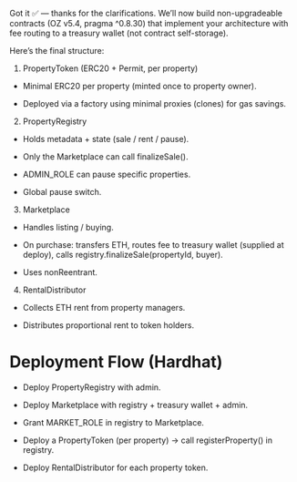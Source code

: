Got it ✅ — thanks for the clarifications.
We’ll now build non-upgradeable contracts (OZ v5.4, pragma ^0.8.30) that implement your architecture with fee routing to a treasury wallet (not contract self-storage).

Here’s the final structure:

1. PropertyToken (ERC20 + Permit, per property)

- Minimal ERC20 per property (minted once to property owner).

- Deployed via a factory using minimal proxies (clones) for gas savings.

2. PropertyRegistry

- Holds metadata + state (sale / rent / pause).

- Only the Marketplace can call finalizeSale().

- ADMIN_ROLE can pause specific properties.

- Global pause switch.

3. Marketplace

- Handles listing / buying.

- On purchase: transfers ETH, routes fee to treasury wallet (supplied at deploy), calls registry.finalizeSale(propertyId, buyer).

- Uses nonReentrant.

4. RentalDistributor

- Collects ETH rent from property managers.

- Distributes proportional rent to token holders.


# Deployment Flow (Hardhat)

- Deploy PropertyRegistry with admin.

- Deploy Marketplace with registry + treasury wallet + admin.

- Grant MARKET_ROLE in registry to Marketplace.

- Deploy a PropertyToken (per property) → call registerProperty() in registry.

- Deploy RentalDistributor for each property token.